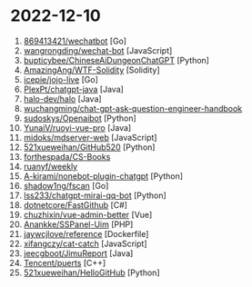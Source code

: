 # 2022-12-10

1. [869413421/wechatbot](https://github.com/869413421/wechatbot "为个人微信接入ChatGPT") [Go]
2. [wangrongding/wechat-bot](https://github.com/wangrongding/wechat-bot "🤖一个基于OpenAi ChatGPT + WeChaty 实现的微信机器人 可以用来帮助你自动回复微信消息，或者管理微信群/好友.") [JavaScript]
3. [bupticybee/ChineseAiDungeonChatGPT](https://github.com/bupticybee/ChineseAiDungeonChatGPT "中文版的ai地牢，直接使用的openai的ChatGPT api作为讲故事的模型。") [Python]
4. [AmazingAng/WTF-Solidity](https://github.com/AmazingAng/WTF-Solidity "我最近在重新学solidity，巩固一下细节，也写一个“WTF Solidity极简入门”，供小白们使用，每周更新1-3讲。官网: https://wtf.academy") [Solidity]
5. [icepie/jojo-live](https://github.com/icepie/jojo-live "利用旧手机远程观测鹦鹉, 甚至与它交互~") [Go]
6. [PlexPt/chatgpt-java](https://github.com/PlexPt/chatgpt-java "ChatGPT Java SDK. Lightweight package for interacting with ChatGPT's API by OpenAI. Uses reverse engineered official API. ChatGPT 聊天机器人 Java 版. 开箱即用.") [Java]
7. [halo-dev/halo](https://github.com/halo-dev/halo "好用又强大的开源建站工具。") [Java]
8. [wuchangming/chat-gpt-ask-question-engineer-handbook](https://github.com/wuchangming/chat-gpt-ask-question-engineer-handbook "🤖️ChatGPT 提问工程师开发指南") 
9. [sudoskys/Openaibot](https://github.com/sudoskys/Openaibot "🤖 Using OpenAi's Api on Telegram to achieve chatGPT func|在 Telegram 上使用 openai *API* 对话/续写 异步机器人| 👋 支持上下文对话 | 一键部署⚡️ | 非逆向") [Python]
10. [YunaiV/ruoyi-vue-pro](https://github.com/YunaiV/ruoyi-vue-pro "🔥 官方推荐 🔥 RuoYi-Vue 全新 Pro 版本，优化重构所有功能。基于 Spring Boot + MyBatis Plus + Vue & Element 实现的后台管理系统 + 微信小程序，支持 RBAC 动态权限、数据权限、SaaS 多租户、Flowable 工作流、三方登录、支付、短信、商城等功能。你的 ⭐️ Star ⭐️，是作者生发的动力！") [Java]
11. [midoks/mdserver-web](https://github.com/midoks/mdserver-web "Simple Linux Panel") [JavaScript]
12. [521xueweihan/GitHub520](https://github.com/521xueweihan/GitHub520 "😘 让你“爱”上 GitHub，解决访问时图裂、加载慢的问题。（无需安装）") [Python]
13. [forthespada/CS-Books](https://github.com/forthespada/CS-Books "🔥🔥超过1000本的计算机经典书籍、个人笔记资料以及本人在各平台发表文章中所涉及的资源等。书籍资源包括C/C++、Java、Python、Go语言、数据结构与算法、操作系统、后端架构、计算机系统知识、数据库、计算机网络、设计模式、前端、汇编以及校招社招各种面经~") 
14. [ruanyf/weekly](https://github.com/ruanyf/weekly "科技爱好者周刊，每周五发布") 
15. [A-kirami/nonebot-plugin-chatgpt](https://github.com/A-kirami/nonebot-plugin-chatgpt "") [Python]
16. [shadow1ng/fscan](https://github.com/shadow1ng/fscan "一款内网综合扫描工具，方便一键自动化、全方位漏扫扫描。") [Go]
17. [lss233/chatgpt-mirai-qq-bot](https://github.com/lss233/chatgpt-mirai-qq-bot "OpenAI ChatGPT for Mirai QQ Bot，每个群组/好友单独一个 Conversation，文字转图片发送， Docker 快速部署 (部分代码由 ChatGPT 生成）") [Python]
18. [dotnetcore/FastGithub](https://github.com/dotnetcore/FastGithub "github加速神器，解决github打不开、用户头像无法加载、releases无法上传下载、git-clone、git-pull、git-push失败等问题") [C#]
19. [chuzhixin/vue-admin-better](https://github.com/chuzhixin/vue-admin-better "🚀🚀🚀vue admin,vue3 admin,vue3.0 admin,vue后台管理,vue-admin,vue3.0-admin,admin,vue-admin,vue-element-admin,ant-design,vue-admin-beautiful-pro,vab admin pro,vab admin plus,vue admin plus,vue admin pro") [Vue]
20. [Anankke/SSPanel-Uim](https://github.com/Anankke/SSPanel-Uim "SSPanel V3 魔改再次修改版") [PHP]
21. [jaywcjlove/reference](https://github.com/jaywcjlove/reference "为开发人员分享快速参考备忘清单(速查表)") [Dockerfile]
22. [xifangczy/cat-catch](https://github.com/xifangczy/cat-catch "猫抓 chrome资源嗅探扩展") [JavaScript]
23. [jeecgboot/JimuReport](https://github.com/jeecgboot/JimuReport "⭐️「低代码可视化报表」类似excel操作风格，在线拖拽完成设计！功能涵盖: 报表设计、图形报表、打印设计、大屏设计等，完全免费！秉承“简单、易用、专业”的产品理念，极大的降低报表开发难度、缩短开发周期、解决各类报表难题。") [Java]
24. [Tencent/puerts](https://github.com/Tencent/puerts "普洱TS！Write your game with TypeScript in UE or Unity. PuerTS can be pronounced as pu-erh TS") [C++]
25. [521xueweihan/HelloGitHub](https://github.com/521xueweihan/HelloGitHub "分享 GitHub 上有趣、入门级的开源项目。Share interesting, entry-level open source projects on GitHub.") [Python]
